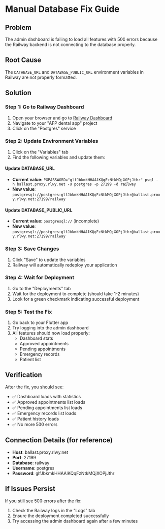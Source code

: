 # Manual Database Fix Guide

## Problem
The admin dashboard is failing to load all features with 500 errors because the Railway backend is not connecting to the database properly.

## Root Cause
The `DATABASE_URL` and `DATABASE_PUBLIC_URL` environment variables in Railway are not properly formatted.

## Solution

### Step 1: Go to Railway Dashboard
1. Open your browser and go to [Railway Dashboard](https://railway.app/dashboard)
2. Navigate to your "AFP dental app" project
3. Click on the "Postgres" service

### Step 2: Update Environment Variables
1. Click on the "Variables" tab
2. Find the following variables and update them:

#### Update DATABASE_URL
- **Current value**: `PGPASSWORD="glfJbkmkHHAAlKQqFzNtkMQjXOPjJthr" psql -h ballast.proxy.rlwy.net -U postgres -p 27199 -d railway`
- **New value**: `postgresql://postgres:glfJbkmkHHAAlKQqFzNtkMQjXOPjJthr@ballast.proxy.rlwy.net:27199/railway`

#### Update DATABASE_PUBLIC_URL
- **Current value**: `postgresql://` (incomplete)
- **New value**: `postgresql://postgres:glfJbkmkHHAAlKQqFzNtkMQjXOPjJthr@ballast.proxy.rlwy.net:27199/railway`

### Step 3: Save Changes
1. Click "Save" to update the variables
2. Railway will automatically redeploy your application

### Step 4: Wait for Deployment
1. Go to the "Deployments" tab
2. Wait for the deployment to complete (should take 1-2 minutes)
3. Look for a green checkmark indicating successful deployment

### Step 5: Test the Fix
1. Go back to your Flutter app
2. Try logging into the admin dashboard
3. All features should now load properly:
   - Dashboard stats
   - Approved appointments
   - Pending appointments
   - Emergency records
   - Patient list

## Verification
After the fix, you should see:
- ✅ Dashboard loads with statistics
- ✅ Approved appointments list loads
- ✅ Pending appointments list loads
- ✅ Emergency records list loads
- ✅ Patient history loads
- ✅ No more 500 errors

## Connection Details (for reference)
- **Host**: ballast.proxy.rlwy.net
- **Port**: 27199
- **Database**: railway
- **Username**: postgres
- **Password**: glfJbkmkHHAAlKQqFzNtkMQjXOPjJthr

## If Issues Persist
If you still see 500 errors after the fix:
1. Check the Railway logs in the "Logs" tab
2. Ensure the deployment completed successfully
3. Try accessing the admin dashboard again after a few minutes 